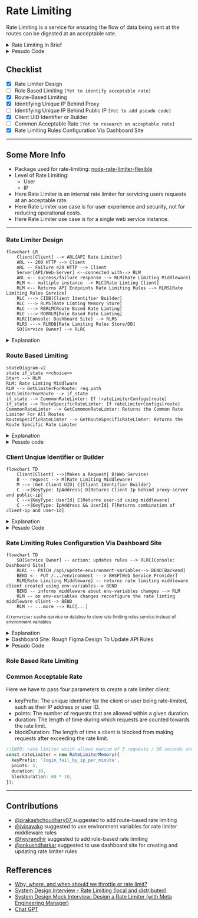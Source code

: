 # Rate Limiting

Rate Limiting is a service for ensuring the flow of data being sent at the
routes can be digested at an acceptable rate.

<details>

<summary>Rate Limiting In Brief</summary>

> <p>Rate Limiting is a tool that helps control the amount of data or requests that
> can be sent to a particular service or route over a certain period of time. It
> is designed to prevent an overwhelming amount of traffic from flooding a system
> and causing it to malfunction or crash. By limiting the rate at which data is
> sent, the system can process and handle the data more efficiently and avoid
> overload. This ensures that the system remains stable and responsive to user
> requests.</p>

</details>

<details>

<summary>Pesudo Code</summary>

```js
const { RateLimiterMemory } = require('rate-limiter-flexible');

// Set up rate limiter
const rateLimiter = new RateLimiterMemory({
  points: 10, // number of requests allowed
  duration: 1, // time interval in seconds
  blockDuration: 60, // block duration in seconds
});

// Rate limiting middleware
function rateLimit(req, res, next) {
  rateLimiter
    .consume(req.ip)
    .then(() => {
      next();
    })
    .catch(() => {
      res.status(429).send('Too many requests');
    });
}

app.get('/api/data', rateLimit, (req, res) => {
  res.send('Success!');
});
```

</details>

## Checklist

- [x] Rate Limiter Design
- [ ] Role Based Limiting `[Yet to identify acceptable rate]`
- [x] Route-Based Limiting
- [x] Identifying Unique IP Behind Proxy
- [ ] Identifying Unique IP Behind Public IP `[Yet to add pseudo code]`
- [x] Client UID Identifier or Builder
- [ ] Common Acceptable Rate `[Yet to research on acceptable rate]`
- [x] Rate Limiting Rules Configuration Via Dashboard Site

---

## Some More Info

- Package used for rate-limiting:
  [node-rate-limiter-flexible](https://github.com/animir/node-rate-limiter-flexible)
- Level of Rate Limiting:
  - User
  - IP
- Here Rate Limiter is an internal rate limiter for servicing users requests at
  an acceptable rate.
- Here Rate Limiter use case is for user experience and security, not for
  reducing operational costs.
- Here Rate Limiter use case is for a single web service instance.

---

### Rate Limiter Design

```mermaid
flowchart LR
    Client[Client] --> ARL{API Rate Limiter}
    ARL -- 200 HTTP --> Client
    ARL -- Failure 429 HTTP --> Client
    Server[API/Web-Server] <--connected with--> RLM
    ARL <-- success/failure response --> RLM(Rate Limiting Middleware)
    RLM <-- multiple instance --> RLC[Rate Limting Client]
    RLM <-- Returns API Endpoints Rate Limiting Rules --> RLRS[Rate Limiting Rules Service]
    RLC ---> CIDB[Client Identifier Builder]
    RLC ---> RLMS[Rate Limting Memory Store]
    RLC ---> RBRLM[Route Based Rate Limting]
    RLC ---> ROBRLM[Role Based Rate Limting]
    RLRC[Console: Dashboard Site] --> RLRS
    RLRS ---> RLRDB[Rate Limiting Rules Store/DB]
    SO[Service Owner] --> RLRC
```

<details>

<summary>Explanation</summary>

> This is a flowchart that represents the architecture of a rate limiting system
> that uses multiple components to control the rate of incoming requests to an
> API or web server.

> The flowchart shows a client that sends requests to a server through an API
> rate limiter (ARL). If the request rate is within the allowed limits, the
> server sends a successful 200 HTTP response back to the client. If the request
> rate exceeds the limit, the API rate limiter sends a failure 429 HTTP response
> to the client indicating that the request has been rejected.

> The API rate limiter communicates with a rate limiting middleware (RLM) using
> a two-way arrow, which means that there is communication between the two
> components in both directions. The rate limiting middleware is responsible for
> handling rate limiting logic, which includes multiple instances of a rate
> limiting client (RLC), a rate limiting rules service (RLRS), a client
> identifier builder (CIDB), a rate limiting memory store (RLMS), route-based
> rate limiting (RBRLM), and role-based rate limiting (ROBRLM).

> The rate limiting rules service communicates with a rate limiting rules
> store/database (RLRDB), which is accessible through a console/dashboard site
> (RLRC) for the service owner.

> Overall, the flowchart represents a system that uses multiple components to
> control the rate of incoming requests to an API or web server, which helps to
> prevent the server from being overloaded and ensures that the service remains
> available to users.

</details>

### Route Based Limiting

```mermaid
stateDiagram-v2
state if_state <<choice>>
Start --> RLM
RLM: Rate Limting Middlware
RLM --> GetLimiterForRoute: req.path
GetLimiterForRoute --> if_state
if_state --> CommmonRateLimter: If !rateLimiterConfigs[route]
if_state --> RouteSpecificRateLimter: If rateLimiterConfigs[route]
CommmonRateLimter --> GetCommmonRateLimter: Returns the Common Rate Limiter For All Routes
RouteSpecificRateLimter --> GetRouteSpecificRateLimter: Returns the Route Specific Rate Limiter

```

<details>

<summary>Explanation</summary>

> This is a state diagram that shows the logic of selecting a rate limiter for a
> specific route in a web server or API.

> The state diagram starts with an initial state that does not have any specific
> name or label, represented by an asterisk. From there, it moves to a state
> labeled "Rate Limiting Middleware" (RLM), which is responsible for handling
> rate limiting logic in the system.

> From the RLM state, the diagram shows a transition to a state labeled
> "GetLimiterForRoute", which retrieves the appropriate rate limiter for the
> current route based on the path of the incoming request. The
> GetLimiterForRoute state then moves to a decision state labeled "if_state"
> that evaluates whether there is a specific rate limiter configuration for the
> current route.

> If there is no specific rate limiter configuration for the current route, the
> diagram shows a transition from the if_state state to a state labeled
> "CommonRateLimter" that returns the common rate limiter for all routes. The
> GetCommmonRateLimter state then returns the common rate limiter to the RLM
> state.

> If there is a specific rate limiter configuration for the current route, the
> diagram shows a transition from the if_state state to a state labeled
> "RouteSpecificRateLimter" that returns the route-specific rate limiter for the
> current route. The GetRouteSpecificRateLimter state then returns the
> route-specific rate limiter to the RLM state.

> Overall, the state diagram represents a system that selects the appropriate
> rate limiter for each incoming request based on the route of the request. This
> allows the system to apply different rate limiting rules to different routes,
> or to use a common rate limiter for all routes if no specific rules are
> defined. This can help to prevent server overload and ensure that the service
> remains available to users.

</details>

<details>
<summary>
Pesudo code
</summary>

```ts
const rateLimiter = require('node-rate-limiter-flexible');

// Create a common rate limiter instance with default options
const commonRateLimiter = new rateLimiter.RateLimiterMemory({
  points: 100,
  duration: 60,
});

// Define rate limiter configurations for specific routes
const rateLimiterConfigs = {
  '/route1': {
    points: 50,
    duration: 60,
  },
  '/route2': {
    points: 20,
    duration: 60,
  },
  // ...
};

// Create a map to store rate limiter instances for specific routes
const routeRateLimiters = new Map();

// Middleware function to apply rate limiting for specific routes
function specificRateLimiterMiddleware(req, res, next) {
  const routeRateLimiter = getLimiterForRoute(req.path);

  routeRateLimiter
    .consume(req.ip)
    .then(() => {
      next();
    })
    .catch(() => {
      res.status(429).send('Too many requests');
    });
}

// Function to get the rate limiter instance for a specific route
function getLimiterForRoute(route) {
  if (rateLimiterConfigs[route]) {
    if (!routeRateLimiters.has(route)) {
      routeRateLimiters.set(
        route,
        new rateLimiter.RateLimiterMemory(rateLimiterConfigs[route])
      );
    }
    return routeRateLimiters.get(route);
  } else {
    return commonRateLimiter;
  }
}
```

</details>

### Client Unqiue Identifier or Builder

```mermaid
flowchart TD
    Client[Client] -->|Makes a Request| B(Web Service)
    B -- request --> M(Rate Limiting Middleware)
    M --> |Get Client UID| C{Client Identifier Builder}
    C -->|KeyType: IpAddress| D[Returns Client Ip behind proxy-server and public-ip]
    C -->|KeyType: UserId| E[Returns user-id using middleware]
    C -->|KeyType: IpAddress && UserId| F[Returns combination of client-ip and user-id]
```

<details>

<summary>Explanation</summary>

> The given flowchart represents a flow of data between the client, web service,
> and rate limiting middleware. The client sends a request to the web service,
> which then goes through the rate limiting middleware. The middleware is
> responsible for getting the client UID (unique identifier) and determining
> what type of key it should be based on the request.

> To build the client UID, the middleware uses the client identifier builder
> (C). This builder can create different types of keys, including IpAddress,
> UserId, and a combination of both.

> If the key type is IpAddress, the builder (C) returns the client IP address
> behind the proxy server and the public IP. If the key type is UserId, it
> returns the user ID using middleware. And if the key type is a combination of
> both (IpAddress && UserId), the builder (C) returns the combination of the
> client IP and user ID.

> Overall, this flowchart explains how the rate limiting middleware is
> responsible for getting the client UID using the client identifier builder and
> its different key types.

</details>

<details>
<summary>Pesudo Code</summary>

```ts
function getClientUniqueIdentifier(request, type = 'ipaddress') {
  const ipAddress = getClientIp(request);
  const userId = request.userData.id;

  if (type === 'userId') {
    return userId;
  } else if (type === 'combo') {
    return `key-${ipAddress}_${userId}`;
  }
  return ipAddress;
}

function getClientIp(request) {
  const xForwardedForHeader = req.headers['x-forwarded-for'];
  if (xForwardedForHeader && typeof xForwardedForHeader === 'string') {
    return xForwardedForHeader.split(',')[0].trim();
  } else if (request.connection && request.socket.remoteAddress) {
    return request.socket.remoteAddress;
  } else {
    return request.ip;
  }
}
```

</details>

### Rate Limiting Rules Configuration Via Dashboard Site

```mermaid
flowchart TD
    SO[Service Owner] -- action: updates rules --> RLRC[Console: Dashboard Site]
    RLRC -- PATCH /api/update-environment-variables--> BEND[Backend]
    BEND <-- PUT /.../environment ---> BHSP[Web Service Provider]
    RLM[Rate Limiting Middleware] -- returns rate limiting middleware client created using env-variables--> BEND
    BEND -- informs middleware about env-variables changes --> RLM
    RLM -- on env-variables changes reconfigure the rate limting middleware client--> BEND
    RLM -- ...more --> RLC[...]
```

<small>`Alternative:` cache-service or databse to store rate limiting rules
service instead of environment variables</small>

<details>

<summary>Explanation</summary>

> This flowchart describes the process of updating rate limiting rules for a web
> service.

> The Service Owner (SO) initiates the process by updating the rules, which are
> stored in the Console Dashboard Site (RLRC). These updates are sent to the
> Backend (BEND) via a PATCH request to the /api/update-environment-variables
> endpoint.

> Once received, the Backend sends the updated environment variables to the
> Backend Hoisting Service Provider (BHSP), which updates the environment
> variables accordingly. The Rate Limiting Middleware (RLM) then returns the
> rate limiting middleware client, which is created using these environment
> variables, to the Backend.

> The Backend then informs the middleware of the changes, and the middleware
> reconfigures the client accordingly. This process can occur repeatedly, with
> the RLM continuing to reconfigure the client on any subsequent changes to the
> environment variables.

> The flowchart ends with ...more, indicating that there may be additional steps
> or actions beyond those depicted in the diagram.

</details>

<details>

<summary> Dashboard Site: Rough Figma Design To Update API Rules </summary>

<p align="center">
<img class="resource_tiles--hubFileTileInnerImage--dxC1c" src="https://user-images.githubusercontent.com/29247011/222822997-2f02bccd-4a0f-41cf-bbbf-09ed14cd7914.png" loading="lazy" alt="RDS-Dashboard-Site-Rate-Limiting-API-Service" draggable="false" width="280px">
</p>
</details>

<details>
<summary>Pesudo Code</summary>

```ts
//TODO: write code for both dashboard and backend

// Dashboard site

// Backend server
```

</details>

### Role Based Rate Limiting

### Common Acceptable Rate

Here we have to pass four parameters to create a rate limiter client:

- keyPrefix: The unique identifier for the client or user being rate-limited,
  such as their IP address or user ID.
- points: The number of requests that are allowed within a given duration.
- duration: The length of time during which requests are counted towards the
  rate limit.
- blockDuration: The length of time a client is blocked from making requests
  after exceeding the rate limit.

```ts
//INFO: rate limiter which allows maxium of 5 requests / 30 seconds and blocks user for 10 minutes if limit is reach or points are consumed
const rateLimiter = new RateLimiterMemory({
  keyPrefix: 'login_fail_by_ip_per_minute',
  points: 5,
  duration: 30,
  blockDuration: 60 * 10,
});
```

---

## Contributions

- [@prakashchoudhary07 ](https://github.com/prakashchoudhary07) suggested to add
  route-based rate limiting
- [@ivinayakg](https://github.com/ivinayakg) suggested to use environment
  variables for rate limiter middleware rules
- [@heyrandhir](https://github.com/heyrandhir) suggested to add role-based rate
  limiting
- [@ankushdharkar](https://github.com/ankushdharkar) suggested to use dashboard
  site for creating and updating rate limiter rules

## Refferences

- [Why, where, and when should we throttle or rate limit?](https://www.youtube.com/watch?v=CW4gVlU0xtU)
- [System Design Interview - Rate Limiting (local and distributed)](https://www.youtube.com/watch?v=FU4WlwfS3G0)
- [System Design Mock Interview: Design a Rate Limiter (with Meta Engineering Manager)](https://www.youtube.com/watch?v=SgWb6tWx3S8)
- [Chat GPT](https://chat.openai.com/chat)
